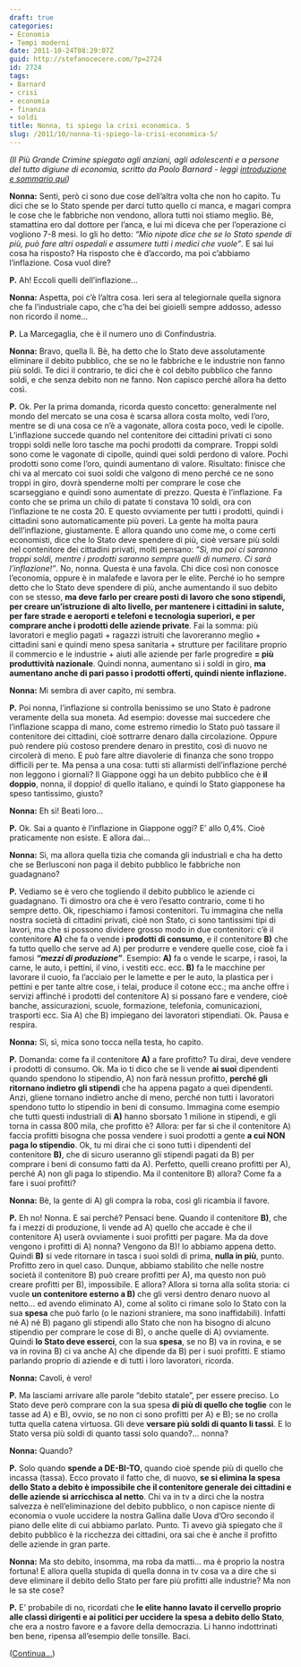 ```yaml
---
draft: true
categories:
- Economia
- Tempi moderni
date: 2011-10-24T08:29:07Z
guid: http://stefanocecere.com/?p=2724
id: 2724
tags:
- Barnard
- crisi
- economia
- finanza
- soldi
title: Nonna, ti spiego la crisi economica. 5
slug: /2011/10/nonna-ti-spiego-la-crisi-economica-5/
---
```


_(Il Più Grande Crimine spiegato agli anziani, agli adolescenti e a persone del tutto digiune di economia, scritto da Paolo Barnard - leggi [introduzione e sommario qui](http://stefanocecere.com/2011/10/24/vi-spiego-la-crisi-economica/ "Vi spiego la crisi economica"))_

**Nonna:** Senti, però ci sono due cose dell’altra volta che non ho capito. Tu dici che se lo Stato spende per darci tutto quello ci manca, e magari compra le cose che le fabbriche non vendono, allora tutti noi stiamo meglio. Bè, stamattina ero dal dottore per l’anca, e lui mi diceva che per l’operazione ci vogliono 7-8 mesi. Io gli ho detto: _“Mio nipote dice che se lo Stato spende di più, può fare altri ospedali e assumere tutti i medici che vuole”_. E sai lui cosa ha risposto? Ha risposto che è d’accordo, ma poi c’abbiamo l’inflazione. Cosa vuol dire?

**P.** Ah! Eccoli quelli dell’inflazione…

**Nonna:** Aspetta, poi c’è l’altra cosa. Ieri sera al telegiornale quella signora che fa l’industriale capo, che c’ha dei bei gioielli sempre addosso, adesso non ricordo il nome…

**P.** La Marcegaglia, che è il numero uno di Confindustria.

**Nonna:** Bravo, quella lì. Bè, ha detto che lo Stato deve assolutamente eliminare il debito pubblico, che se no le fabbriche e le industrie non fanno più soldi. Te dici il contrario, te dici che è col debito pubblico che fanno soldi, e che senza debito non ne fanno. Non capisco perché allora ha detto così.

**P.** Ok. Per la prima domanda, ricorda questo concetto: generalmente nel mondo del mercato se una cosa è scarsa allora costa molto, vedi l’oro, mentre se di una cosa ce n’è a vagonate, allora costa poco, vedi le cipolle. L’inflazione succede quando nel contenitore dei cittadini privati ci sono troppi soldi nelle loro tasche ma pochi prodotti da comprare. Troppi soldi sono come le vagonate di cipolle, quindi quei soldi perdono di valore. Pochi prodotti sono come l’oro, quindi aumentano di valore. Risultato: finisce che chi va al mercato coi suoi soldi che valgono di meno perché ce ne sono troppi in giro, dovrà spenderne molti per comprare le cose che scarseggiano e quindi sono aumentate di prezzo. Questa è l’inflazione. Fa conto che se prima un chilo di patate ti constava 10 soldi, ora con l’inflazione te ne costa 20. E questo ovviamente per tutti i prodotti, quindi i cittadini sono automaticamente più poveri. La gente ha molta paura dell’inflazione, giustamente. E allora quando uno come me, o come certi economisti, dice che lo Stato deve spendere di più, cioè versare più soldi nel contenitore dei cittadini privati, molti pensano: _“Sì, ma poi ci saranno troppi soldi, mentre i prodotti saranno sempre quelli di numero. Ci sarà l’inflazione!”_. No, nonna. Questa è una favola. Chi dice così non conosce l’economia, oppure è in malafede e lavora per le elite. Perché io ho sempre detto che lo Stato deve spendere di più, anche aumentando il suo debito con se stesso, **ma deve farlo per creare posti di lavoro che sono stipendi, per creare un’istruzione di alto livello, per mantenere i cittadini in salute, per fare strade e aeroporti e telefoni e tecnologia superiori, e per comprare anche i prodotti delle aziende private**. Fai la somma: più lavoratori e meglio pagati + ragazzi istruiti che lavoreranno meglio + cittadini sani e quindi meno spesa sanitaria + strutture per facilitare proprio il commercio e le industrie + aiuti alle aziende per farle progredire **= più produttività nazionale**. Quindi nonna, aumentano sì i soldi in giro, **ma aumentano anche di pari passo i prodotti offerti, quindi niente inflazione.**

**Nonna:** Mi sembra di aver capito, mi sembra.

**P.** Poi nonna, l’inflazione si controlla benissimo se uno Stato è padrone veramente della sua moneta. Ad esempio: dovesse mai succedere che l’inflazione scappa di mano, come estremo rimedio lo Stato può tassare il contenitore dei cittadini, cioè sottrarre denaro dalla circolazione. Oppure può rendere più costoso prendere denaro in prestito, così di nuovo ne circolerà di meno. E può fare altre diavolerie di finanza che sono troppo difficili per te. Ma pensa a una cosa: tutti sti allarmisti dell’inflazione perché non leggono i giornali? Il Giappone oggi ha un debito pubblico che è **il doppio**, nonna, il doppio! di quello italiano, e quindi lo Stato giapponese ha speso tantissimo, giusto?

**Nonna:** Eh sì! Beati loro…

**P.** Ok. Sai a quanto è l’inflazione in Giappone oggi? E’ allo 0,4%. Cioè praticamente non esiste. E allora dai…

**Nonna:** Sì, ma allora quella tizia che comanda gli industriali e cha ha detto che se Berlusconi non paga il debito pubblico le fabbriche non guadagnano?

**P.** Vediamo se è vero che togliendo il debito pubblico le aziende ci guadagnano. Ti dimostro ora che è vero l’esatto contrario, come ti ho sempre detto. Ok, ripeschiamo i famosi contenitori. Tu immagina che nella nostra società di cittadini privati, cioè non Stato, ci sono tantissimi tipi di lavori, ma che si possono dividere grosso modo in due contenitori: c’è il contenitore **A)** che fa o vende i **prodotti di consumo**, e il contenitore **B)** che fa tutto quello che serve ad A) per produrre e vendere quelle cose, cioè fa i famosi _**“mezzi di produzione”**_. Esempio: **A)** fa o vende le scarpe, i rasoi, la carne, le auto, i pettini, il vino, i vestiti ecc. ecc. **B)** fa le macchine per lavorare il cuoio, fa l’acciaio per le lamette e per le auto, la plastica per i pettini e per tante altre cose, i telai, produce il cotone ecc.; ma anche offre i servizi affinché i prodotti del contenitore A) si possano fare e vendere, cioè banche, assicurazioni, scuole, formazione, telefonia, comunicazioni, trasporti ecc. Sia A) che B) impiegano dei lavoratori stipendiati. Ok. Pausa e respira.

**Nonna:** Sì, sì, mica sono tocca nella testa, ho capito.

**P.** Domanda: come fa il contenitore **A)** a fare profitto? Tu dirai, deve vendere i prodotti di consumo. Ok. Ma io ti dico che se li vende **ai suoi** dipendenti quando spendono lo stipendio, A) non farà nessun profitto, **perché gli ritornano indietro gli stipendi** che ha appena pagato a quei dipendenti. Anzi, gliene tornano indietro anche di meno, perché non tutti i lavoratori spendono tutto lo stipendio in beni di consumo. Immagina come esempio che tutti questi industriali di **A)** hanno sborsato 1 milione in stipendi, e gli torna in cassa 800 mila, che profitto è? Allora: per far sì che il contenitore A) faccia profitti bisogna che possa vendere i suoi prodotti a gente **a cui NON paga lo stipendio**. Ok, tu mi dirai che ci sono tutti i dipendenti del contenitore **B)**, che di sicuro useranno gli stipendi pagati da B) per comprare i beni di consumo fatti da A). Perfetto, quelli creano profitti per A), perché A) non gli paga lo stipendio. Ma il contenitore B) allora? Come fa a fare i suoi profitti?

**Nonna:** Bè, la gente di A) gli compra la roba, così gli ricambia il favore.

**P.** Eh no! Nonna. E sai perché? Pensaci bene. Quando il contenitore **B)**, che fa i mezzi di produzione, li vende ad A) quello che accade è che il contenitore A) userà ovviamente i suoi profitti per pagare. Ma da dove vengono i profitti di A) nonna? Vengono da B)! lo abbiamo appena detto. Quindi **B)** si vede ritornare in tasca i suoi soldi di prima, **nulla in più**, punto. Profitto zero in quel caso. Dunque, abbiamo stabilito che nelle nostre società il contenitore B) può creare profitti per A), ma questo non può creare profitti per B), impossibile. E allora? Allora si torna alla solita storia: ci vuole **un contenitore esterno a B)** che gli versi dentro denaro nuovo al netto… ed avendo eliminato A), come al solito ci rimane solo lo Stato con la sua **spesa** che può farlo (o le nazioni straniere, ma sono inaffidabili). Infatti né A) né B) pagano gli stipendi allo Stato che non ha bisogno di alcuno stipendio per comprare le cose di B), o anche quelle di A) ovviamente. Quindi **lo Stato deve esserci**, con la sua **spesa**, se no B) va in rovina, e se va in rovina B) ci va anche A) che dipende da B) per i suoi profitti. E stiamo parlando proprio di aziende e di tutti i loro lavoratori, ricorda.

**Nonna:** Cavoli, è vero!

**P.** Ma lasciami arrivare alle parole “debito statale”, per essere preciso. Lo Stato deve però comprare con la sua spesa **di più di quello che toglie** con le tasse ad A) e B), ovvio, se no non ci sono profitti per A) e B); se no crolla tutta quella catena virtuosa. Gli deve **versare più soldi di quanto li tassi**. E lo Stato versa più soldi di quanto tassi solo quando?… nonna?

**Nonna:** Quando?

**P.** Solo quando **spende a DE-BI-TO**, quando cioè spende più di quello che incassa (tassa). Ecco provato il fatto che, di nuovo, **se si elimina la spesa dello Stato a debito è impossibile che il contenitore generale dei cittadini e delle aziende si arricchisca al netto**. Chi va in tv a dirci che la nostra salvezza è nell’eliminazione del debito pubblico, o non capisce niente di economia o vuole uccidere la nostra Gallina dalle Uova d’Oro secondo il piano delle elite di cui abbiamo parlato. Punto. Ti avevo già spiegato che il debito pubblico è la ricchezza dei cittadini, ora sai che è anche il profitto delle aziende in gran parte.

**Nonna:** Ma sto debito, insomma, ma roba da matti… ma è proprio la nostra fortuna! E allora quella stupida di quella donna in tv cosa va a dire che si deve eliminare il debito dello Stato per fare più profitti alle industrie? Ma non le sa ste cose?

**P.** E’ probabile di no, ricordati che **le elite hanno lavato il cervello proprio alle classi dirigenti e ai politici per uccidere la spesa a debito dello Stato**, che era a nostro favore e a favore della democrazia. Li hanno indottrinati ben bene, ripensa all’esempio delle tonsille. Baci.

([Continua…](http://stefanocecere.com/2011/10/25/nonna-ti-spiego-la-crisi-economica-6/ "Nonna, ti spiego la crisi economica. 6"))